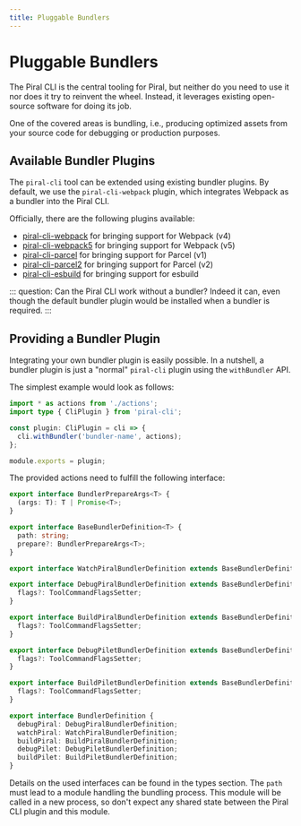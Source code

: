 ```yaml
---
title: Pluggable Bundlers
---
```


# Pluggable Bundlers

The Piral CLI is the central tooling for Piral, but neither do you need to use it nor does it try to reinvent the wheel. Instead, it leverages existing open-source software for doing its job.

One of the covered areas is bundling, i.e., producing optimized assets from your source code for debugging or production purposes.

## Available Bundler Plugins

The `piral-cli` tool can be extended using existing bundler plugins. By default, we use the `piral-cli-webpack` plugin, which integrates Webpack as a bundler into the Piral CLI.

Officially, there are the following plugins available:

- [piral-cli-webpack](https://www.npmjs.com/package/piral-cli-webpack) for bringing support for Webpack (v4)
- [piral-cli-webpack5](https://www.npmjs.com/package/piral-cli-webpack5) for bringing support for Webpack (v5)
- [piral-cli-parcel](https://www.npmjs.com/package/piral-cli-parcel) for bringing support for Parcel (v1)
- [piral-cli-parcel2](https://www.npmjs.com/package/piral-cli-parcel2) for bringing support for Parcel (v2)
- [piral-cli-esbuild](https://www.npmjs.com/package/piral-cli-esbuild) for bringing support for esbuild

::: question: Can the Piral CLI work without a bundler?
Indeed it can, even though the default bundler plugin would be installed when a bundler is required.
:::

## Providing a Bundler Plugin

Integrating your own bundler plugin is easily possible. In a nutshell, a bundler plugin is just a "normal" `piral-cli` plugin using the `withBundler` API.

The simplest example would look as follows:

```ts
import * as actions from './actions';
import type { CliPlugin } from 'piral-cli';

const plugin: CliPlugin = cli => {
  cli.withBundler('bundler-name', actions);
};

module.exports = plugin;
```

The provided actions need to fulfill the following interface:

```ts
export interface BundlerPrepareArgs<T> {
  (args: T): T | Promise<T>;
}

export interface BaseBundlerDefinition<T> {
  path: string;
  prepare?: BundlerPrepareArgs<T>;
}

export interface WatchPiralBundlerDefinition extends BaseBundlerDefinition<WatchPiralParameters> {}

export interface DebugPiralBundlerDefinition extends BaseBundlerDefinition<DebugPiralParameters> {
  flags?: ToolCommandFlagsSetter;
}

export interface BuildPiralBundlerDefinition extends BaseBundlerDefinition<BuildPiralParameters> {
  flags?: ToolCommandFlagsSetter;
}

export interface DebugPiletBundlerDefinition extends BaseBundlerDefinition<DebugPiletParameters> {
  flags?: ToolCommandFlagsSetter;
}

export interface BuildPiletBundlerDefinition extends BaseBundlerDefinition<BuildPiletParameters> {
  flags?: ToolCommandFlagsSetter;
}

export interface BundlerDefinition {
  debugPiral: DebugPiralBundlerDefinition;
  watchPiral: WatchPiralBundlerDefinition;
  buildPiral: BuildPiralBundlerDefinition;
  debugPilet: DebugPiletBundlerDefinition;
  buildPilet: BuildPiletBundlerDefinition;
}
```

Details on the used interfaces can be found in the types section. The `path` must lead to a module handling the bundling process. This module will be called in a new process, so don't expect any shared state between the Piral CLI plugin and this module.
